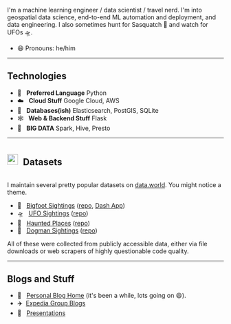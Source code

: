 I'm a machine learning engineer / data scientist / travel nerd.
I'm into geospatial data science, end-to-end ML automation and deployment, and data engineering.
I also sometimes hunt for Sasquatch 👣 and watch for UFOs 🛸.

- 😄 Pronouns: he/him
---
## Technologies

- 🐍 &nbsp; **Preferred Language** Python
- ☁️ &nbsp; **Cloud Stuff** Google Cloud, AWS
- 💾 &nbsp; **Databases(ish)** Elasticsearch, PostGIS, SQLite
- 🕸️ &nbsp; **Web & Backend Stuff** Flask
- 🌟 &nbsp; **BIG DATA** Spark, Hive, Presto

---
<!-- ## Datasets <img src="https://assets.ifttt.com/images/channels/1590618050/icons/large.png" width="25"> -->
<div style="display: flex; align-items:center"> 
<img src="https://assets.ifttt.com/images/channels/1590618050/icons/large.png" width="25"> &nbsp; &nbsp; <h2>Datasets</h2>
</div>

I maintain several pretty popular datasets on [data.world](https://data.world/timothyrenner).
You might notice a theme.


* 👣 &nbsp; [Bigfoot Sightings](https://data.world/timothyrenner/bfro-sightings-data) ([repo](https://github.com/timothyrenner/bfro_sightings_data), [Dash App](https://bigfoot-sightings-dash.herokuapp.com/))
* 🛸 &nbsp; [UFO Sightings](https://data.world/timothyrenner/ufo-sightings) ([repo](https://github.com/timothyrenner/nuforc_sightings_data))
* 👻 &nbsp; [Haunted Places](https://data.world/timothyrenner/haunted-places) ([repo](https://github.com/timothyrenner/shadowlands-haunted-places))
* 🐺 &nbsp; [Dogman Sightings](https://data.world/timothyrenner/dogman-sightings) ([repo](https://github.com/timothyrenner/nadp-sightings-data))

All of these were collected from publicly accessible data, either via file downloads or web scrapers of highly questionable code quality.

---
## Blogs and Stuff

* 📔 &nbsp; [Personal Blog Home](https://timothyrenner.github.io/) (it's been a while, lots going on 😄).
* ✈️ &nbsp;[Expedia Group Blogs](https://medium.com/@trenner)
* 📣 &nbsp; [Presentations](https://timothyrenner.github.io/talks/)
<!--
**timothyrenner/timothyrenner** is a ✨ _special_ ✨ repository because its `README.md` (this file) appears on your GitHub profile.

Here are some ideas to get you started:

- 🔭 I’m currently working on ...
- 🌱 I’m currently learning ...
- 👯 I’m looking to collaborate on ...
- 🤔 I’m looking for help with ...
- 💬 Ask me about ...
- 📫 How to reach me: ...
- ⚡ Fun fact: ...
-->
